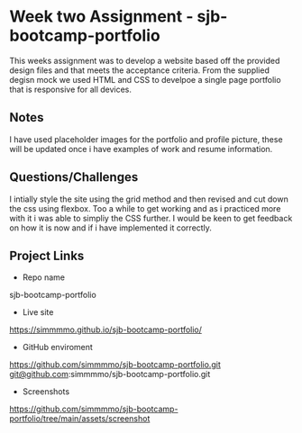 # Week two Assignment - sjb-bootcamp-portfolio

This weeks assignment was to develop a website based off the provided design files and that meets the acceptance criteria. From the supplied degisn mock we used HTML and CSS to develpoe a single page portfolio that is responsive for all devices. 

## Notes 
I have used placeholder images for the portfolio and profile picture, these will be updated once i have examples of work and resume information. 

## Questions/Challenges

I intially style the site using the grid method and then revised and cut down the css using flexbox. Too a while to get working and as i practiced more with it i was able to simpliy the CSS further. I would be keen to get feedback on how it is now and if i have implemented it correctly. 

## Project Links

* Repo name

sjb-bootcamp-portfolio

* Live site

https://simmmmo.github.io/sjb-bootcamp-portfolio/

* GitHub enviroment

https://github.com/simmmmo/sjb-bootcamp-portfolio.git
git@github.com:simmmmo/sjb-bootcamp-portfolio.git

* Screenshots

https://github.com/simmmmo/sjb-bootcamp-portfolio/tree/main/assets/screenshot